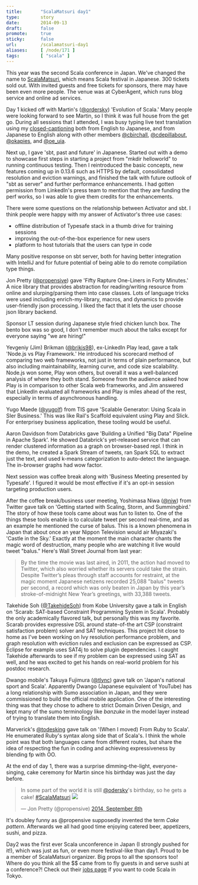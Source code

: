 ```yaml
---
title:       "ScalaMatsuri day1"
type:        story
date:        2014-09-13
draft:       false
promote:     true
sticky:      false
url:         /scalamatsuri-day1
aliases:     [ /node/171 ]
tags:        [ "scala" ]
---
```


This year was the second Scala conference in Japan. We've changed the name to [ScalaMatsuri](http://scalamatsuri.org/en/), which means Scala festival in Japanese. 300 tickets sold out. With invited guests and free tickets for sponsors, there may have been even more people. The venue was at CyberAgent, which runs blog service and online ad services.

Day 1 kicked off with Martin's ([@ordersky](https://twitter.com/odersky)) 'Evolution of Scala.' Many people were looking forward to see Martin, so I think it was full house from the get go. During all sessions that I attended, I was busy typing live text translation using my [closed-captioning](https://github.com/eed3si9n/closed-captioning) both from English to Japanese, and from Japanese to English along with other members [@cbirchall](https://twitter.com/cbirchall), [@cdepillabout](https://twitter.com/cdepillabout), [@okapies](https://twitter.com/okapies), and [@oe_uia](oe_uia).

Next up, I gave 'sbt, past and future' in Japanese. Started out with a demo to showcase first steps in starting a project from "mkdir helloworld" to running continuous testing. Then I reintroduced the basic concepts, new features coming up in 0.13.6 such as HTTPS by default, consolidated resolution and eviction warnings, and finished the talk with future outlook of "sbt as server" and further performance enhancements. I had gotten permission from LinkedIn's press team to mention that they are funding the perf works, so I was able to give them credits for the enhancements.

There were some questions on the relationship between Activator and sbt. I think people were happy with my answer of Activator's three use cases:
- offline distribution of Typesafe stack in a thumb drive for training sessions
- improving the out-of-the-box experience for new users
- platform to host tutorials that the users can type in code 

Many positive response on sbt server, both for having better integration with IntelliJ and for future potential of being able to do remote compilation type things.

Jon Pretty ([@propensive](https://twitter.com/propensive)) gave 'Fifty Rapture One-Liners in Forty Minutes.' A nice library that provides abstraction for reading/writing resource from online and slurping/parsing them into case classes. Lots of language tricks were used including enrich-my-library, macros, and dynamics to provide user-friendly json processing. I liked the fact that it lets the user choose json library backend.

Sponsor LT session during Japanese style fried chicken lunch box. The bento box was so good, I don't remember much about the talks except for everyone saying "we are hiring!"

Yevgeniy (Jim) Brikman ([@brikis98](https://twitter.com/brikis98)), ex-LinkedIn Play lead, gave a talk 'Node.js vs Play Framework.' He introduced his scorecard method of comparing two web frameworks, not just in terms of plain performance, but also including maintainability, learning curve, and code size scalability. Node.js won some, Play won others, but overall it was a well-balanced analysis of where they both stand. 
Someone from the audience asked how Play is in comparison to other Scala web frameworks, and Jim answered that LinkedIn evaluated all frameworks and Play is miles ahead of the rest, especially in terms of asynchronous handling.

Yugo Maede ([@yugolf](https://twitter.com/yugolf)) from TIS gave 'Scalable Generator: Using Scala in SIer Business.' This was like Rail's Scaffold equivalent using Play and Slick. For enterprisey business application, these tooling would be useful.

Aaron Davidson from Databricks gave 'Building a Unified "Big Data" Pipeline in Apache Spark'. He showed Databrick's yet-released service that can render clustered information as a graph on browser-based repl. I think in the demo, he created a Spark Stream of tweets, ran Spark SQL to extract just the text, and used k-means categorization to auto-detect the language. The in-browser graphs had wow factor.

Next session was coffee break along with 'Business Meeting presented by Typesafe'. I figured it would be most effective if it's an opt-in session targeting production users.

After the coffee break/business user meeting, Yoshimasa Niwa ([@niw](https://twitter.com/niw)) from Twitter gave talk on 'Getting started with Scaling, Storm, and Summingbird.' The story of how these tools came about was fun to listen to. One of the things these tools enable is to calculate tweet per second real-time, and as an example he mentioned the curse of balus. This is a known phenomena in Japan that about once an year Nippon Television would air Miyazaki's 'Castle in the Sky.' Exactly at the moment the main character chants the magic word of destruction, many people who are watching it live would tweet "balus." Here's Wall Street Journal from last year:

> By the time the movie was last aired, in 2011, the action had moved to Twitter, which also worried whether its servers could take the strain. Despite Twitter’s pleas through staff accounts for restraint, at the magic moment Japanese netizens recorded 25,088 "balus" tweets per second, a record which was only beaten in Japan by this year’s stroke-of-midnight New Year’s greetings, with 33,388 tweets.

Takehide Soh ([@TakehideSoh](https://twitter.com/TakehideSoh)) from Kobe University gave a talk in English on 'Scarab: SAT-based Constraint Programming System in Scala'. Probably the only academically flavored talk, but personally this was my favorite. Scarab provides expressive DSL around state-of-the art CSP (constraint satisfaction problem) solver and SAT techniques. This project hit close to home as I've been working on Ivy resolution performance problem, and graph resolution with eviction rules and exclusion can be expressed as CSP. Eclipse for example uses SAT4j to solve plugin dependencies. I caught Takehide afterwards to see if my problem can be expressed using SAT as well, and he was excited to get his hands on real-world problem for his postdoc research.

Dwango mobile's Takuya Fujimura ([@tlync](https://twitter.com/tlync)) gave talk on 'Japan's national sport and Scala'. Apparently Dwango (Japanese equivalent of YouTube) has a long relationship with Sumo association in Japan, and they were commissioned to build the official mobile application. One of the interesting thing was that they chose to adhere to strict Domain Driven Design, and kept many of the sumo terminology like *banzuke* in the model layer instead of trying to translate them into English.

Marverick's [@todesking](https://twitter.com/todesking) gave talk on '(When I moved) From Ruby to Scala'. He enumerated Ruby's syntax along side that of Scala's. I think the whole point was that both languages came from different routes, but share the idea of respecting the fun in coding and achieving expressiveness by blending fp with OO.

At the end of day 1, there was a surprise dimming-the-light, everyone-singing, cake ceremony for Martin since his birthday was just the day before.

<blockquote class="twitter-tweet" lang="ja"><p>In some part of the world it is still <a href="https://twitter.com/odersky">@odersky</a>&#39;s birthday, so he gets a cake! <a href="https://twitter.com/hashtag/ScalaMatsuri?src=hash">#ScalaMatsuri</a> 

<img src="https://pbs.twimg.com/media/Bw2MFy0CIAAcfkK.jpg">

<!-- a href="http://t.co/cLal8xODiG">pic.twitter.com/cLal8xODiG</a -->

</p>&mdash; Jon Pretty (@propensive) <a href="https://twitter.com/propensive/status/508216380785557504">2014, September 6th</a></blockquote>
<script async src="//platform.twitter.com/widgets.js" charset="utf-8"></script>

It's doubley funny as @propensive supposedly invented the term *Cake pattern*. Afterwards we all had good time enjoying catered beer, appetizers, sushi, and pizza.

Day2 was the first ever Scala unconference in Japan (I strongly pushed for it!), which was just as fun, or even more festival-like than day1. Proud to be a member of ScalaMatsuri organizer. Big props to all the sponsors too! Where do you think all the $$ came from to fly guests in and serve sushi at a conference?! Check out their [jobs page](http://scalamatsuri.org/ja/jobs/index.html) if you want to code Scala in Tokyo.

